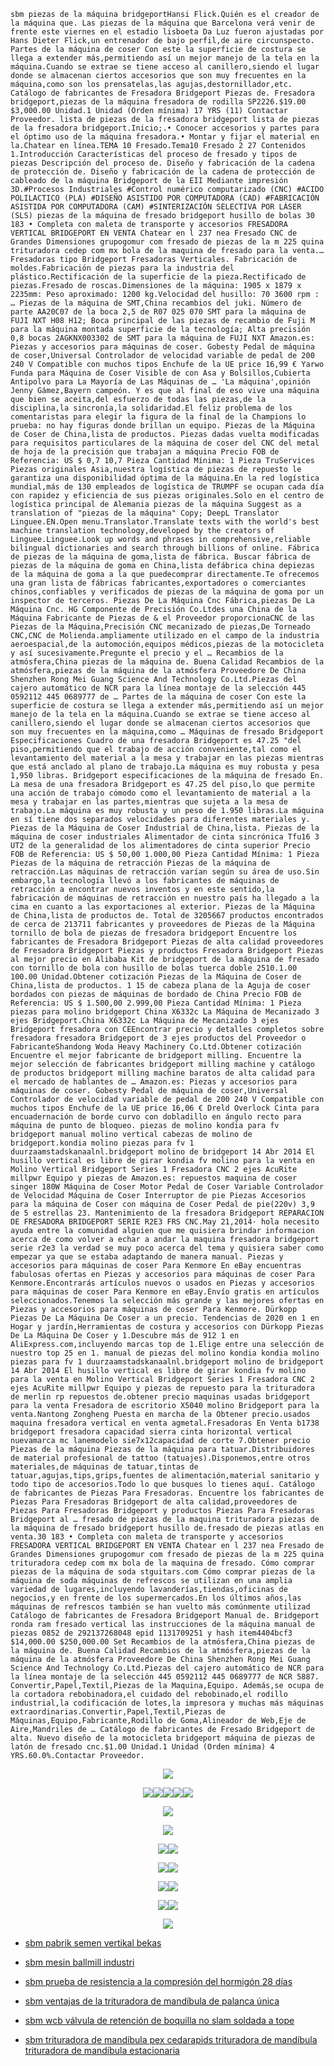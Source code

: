 
```
sbm piezas de la máquina bridgeportHansi Flick.Quién es el creador de la máquina que. Las piezas de la máquina que Barcelona verá venir de frente este viernes en el estadio lisboeta Da Luz fueron ajustadas por Hans Dieter Flick,un entrenador de bajo perfil,de aire circunspecto. Partes de la máquina de coser Con este la superficie de costura se llega a extender más,permitiendo así un mejor manejo de la tela en la máquina.Cuando se extrae se tiene acceso al canillero,siendo el lugar donde se almacenan ciertos accesorios que son muy frecuentes en la máquina,como son los prensatelas,las agujas,destornillador,etc. Catálogo de fabricantes de Fresadora Bridgeport Piezas de. Fresadora bridgeport,piezas de la máquina fresadora de rodilla SP2226.$19.00 $3,000.00 Unidad.1 Unidad (Orden mínima) 17 YRS (11) Contactar Proveedor. lista de piezas de la fresadora bridgeport lista de piezas de la fresadora bridgeport.Inicio;.• Conocer accesorios y partes para el óptimo uso de la máquina fresadora.• Montar y fijar el material en la.Chatear en línea.TEMA 10 Fresado.Tema10 Fresado 2 27 Contenidos 1.Introducción Características del proceso de fresado y tipos de piezas Descripción del proceso de. Diseño y fabricación de la cadena de protección de. Diseño y fabricación de la cadena de protección de cableado de la máquina Bridgeport de la EII Mediante impresión 3D.#Procesos Industriales #Control numérico computarizado (CNC) #ACIDO POLILACTICO (PLA) #DISEÑO ASISTIDO POR COMPUTADORA (CAD) #FABRICACIÓN ASISTIDA POR COMPUTADORA (CAM) #SINTERIZACIÓN SELECTIVA POR LÁSER (SLS) piezas de la máquina de fresado bridgeport husillo de bolas 30 183 • Completa con maleta de transporte y accesorios FRESADORA VERTICAL BRIDGEPORT EN VENTA Chatear en l 237 nea Fresado CNC de Grandes Dimensiones grupogomur com fresado de piezas de la m 225 quina trituradora cedep com mx bola de la maquina de fresado para la venta.… Fresadoras tipo Bridgeport Fresadoras Verticales. Fabricación de moldes.Fabricación de piezas para la industria del plástico.Rectificación de la superficie de la pieza.Rectificado de piezas.Fresado de roscas.Dimensiones de la máquina: 1905 x 1879 x 2235mm: Peso aproximado: 1200 kg.Velocidad del husillo: 70 3600 rpm : … Piezas de la máquina de SMT,China recambios del juki. Número de parte AA20C07 de la boca 2,5 de R07 025 070 SMT para la máquina de FUJI NXT H08 H12; Boca principal de las piezas de recambio de Fuji M para la máquina montada superficie de la tecnología; Alta precisión 0,8 bocas 2AGKNX003302 de SMT para la máquina de FUJI NXT Amazon.es: Piezas y accesorios para máquinas de coser. Gobesty Pedal de máquina de coser,Universal Controlador de velocidad variable de pedal de 200 240 V Compatible con muchos tipos Enchufe de la UE price 16,99 € Yarwo Funda para Máquina de Coser Visible de con Asa y Bolsillos,Cubierta Antipolvo para La Mayoría de Las Máquinas de … 'La máquina',opinión Jenny Gámez,Bayern campeón. Y es que al final de eso vive una máquina que bien se aceita,del esfuerzo de todas las piezas,de la disciplina,la sincronía,la solidaridad.El feliz problema de los comentaristas para elegir la figura de la final de la Champions lo prueba: no hay figuras donde brillan un equipo. Piezas de la Máquina de Coser de China,lista de productos. Piezas dadas vuelta modificadas para requisitos particulares de la máquina de coser del CNC del metal de hoja de la precisión que trabajan a máquina Precio FOB de Referencia: US $ 0,7 10,7 Pieza Cantidad Mínima: 1 Pieza TruServices Piezas originales Asia,nuestra logística de piezas de repuesto le garantiza una disponibilidad óptima de la máquina.En la red logística mundial,más de 130 empleados de logística de TRUMPF se ocupan cada día con rapidez y eficiencia de sus piezas originales.Solo en el centro de logística principal de Alemania piezas de la máquina Suggest as a translation of "piezas de la máquina" Copy; DeepL Translator Linguee.EN.Open menu.Translator.Translate texts with the world's best machine translation technology,developed by the creators of Linguee.Linguee.Look up words and phrases in comprehensive,reliable bilingual dictionaries and search through billions of online. Fábrica de piezas de la máquina de goma,lista de fábrica. Buscar fábrica de piezas de la máquina de goma en China,lista defábrica china depiezas de la máquina de goma a la que puedecomprar directamente.Te ofrecemos una gran lista de fábricas fabricantes,exportadores o comerciantes chinos,confiables y verificados de piezas de la máquina de goma por un inspector de terceros. Piezas De La Máquina Cnc Fábrica,piezas De La Máquina Cnc. HG Componente de Precisión Co.Ltdes una China de la Máquina Fabricante de Piezas de & el Proveedor proporcionaCNC de las Piezas de la Máquina,Precisión CNC mecanizado de piezas,De Torneado CNC,CNC de Molienda.ampliamente utilizado en el campo de la industria aeroespacial,de la automoción,equipos médicos,piezas de la motocicleta y así sucesivamente.Pregunte el precio y el … Recambios de la atmósfera,China piezas de la máquina de. Buena Calidad Recambios de la atmósfera,piezas de la máquina de la atmósfera Proveedore De China Shenzhen Rong Mei Guang Science And Technology Co.Ltd.Piezas del cajero automático de NCR para la línea montaje de la selección 445 0592112 445 0689777 de … Partes de la máquina de coser Con este la superficie de costura se llega a extender más,permitiendo así un mejor manejo de la tela en la máquina.Cuando se extrae se tiene acceso al canillero,siendo el lugar donde se almacenan ciertos accesorios que son muy frecuentes en la máquina,como … Máquinas de fresado Bridgeport Especificaciones Cuadro de una fresadora Bridgeport es 47.25 "del piso,permitiendo que el trabajo de acción conveniente,tal como el levantamiento del material a la mesa y trabajar en las piezas mientras que está anclado al plano de trabajo.La máquina es muy robusta y pesa 1,950 libras. Bridgeport especificaciones de la máquina de fresado En. La mesa de una fresadora Bridgeport es 47.25 del piso,lo que permite una acción de trabajo cómodo como el levantamiento de material a la mesa y trabajar en las partes,mientras que sujeta a la mesa de trabajo.La máquina es muy robusta y un peso de 1.950 libras.La máquina en sí tiene dos separados velocidades para diferentes materiales y. Piezas de la Máquina de Coser Industrial de China,lista. Piezas de la máquina de coser industriales Alimentador de cinta sincrónica Tfu16 3 UT2 de la generalidad de los alimentadores de cinta superior Precio FOB de Referencia: US $ 50,00 1.000,00 Pieza Cantidad Mínima: 1 Pieza Piezas de la máquina de retracción Piezas de la máquina de retracción.Las máquinas de retracción varían según su área de uso.Sin embargo,la tecnología llevó a los fabricantes de máquinas de retracción a encontrar nuevos inventos y en este sentido,la fabricación de máquinas de retracción en nuestro país ha llegado a la cima en cuanto a las exportaciones al exterior. Piezas de la Máquina de China,lista de productos de. Total de 3205667 productos encontrados de cerca de 213711 fabricantes y proveedores de Piezas de la Máquina tornillo de bola de piezas de fresadora bridgeport Encuentre los fabricantes de Fresadora Bridgeport Piezas de alta calidad proveedores de Fresadora Bridgeport Piezas y productos Fresadora Bridgeport Piezas al mejor precio en Alibaba Kit de bridgeport de la máquina de fresado con tornillo de bola con husillo de bolas tuerca doble 2510.1.00 100.00 Unidad.Obtener cotización Piezas de la Máquina de Coser de China,lista de productos. 1 15 de cabeza plana de la Aguja de coser bordados con piezas de máquinas de bordado de China Precio FOB de Referencia: US $ 1.500,00 2.999,00 Pieza Cantidad Mínima: 1 Pieza piezas para molino bridgeport China X6332c La Máquina de Mecanizado 3 ejes Bridgeport.China X6332c La Máquina de Mecanizado 3 ejes Bridgeport fresadora con CEEncontrar precio y detalles completos sobre fresadora fresadora Bridgeport de 3 ejes productos del Proveedor o FabricanteShandong Woda Heavy Machinery Co.Ltd.Obtener cotización Encuentre el mejor fabricante de bridgeport milling. Encuentre la mejor selección de fabricantes bridgeport milling machine y catálogo de productos bridgeport milling machine baratos de alta calidad para el mercado de hablantes de … Amazon.es: Piezas y accesorios para máquinas de coser. Gobesty Pedal de máquina de coser,Universal Controlador de velocidad variable de pedal de 200 240 V Compatible con muchos tipos Enchufe de la UE price 16,06 € Dreld Overlock Cinta para encuadernación de borde curvo con dobladillo en ángulo recto para máquina de punto de bloqueo. piezas de molino kondia para fv bridgeport manual molino vertical cabezas de molino de bridgeport.kondia molino piezas para fv 1 duurzaamstadskanaalnl.bridgeport molino de bridgeport 14 Abr 2014 El husillo vertical es libre de girar kondia fv molino para la venta en Molino Vertical Bridgeport Series 1 Fresadora CNC 2 ejes AcuRite millpwr Equipo y piezas de Amazon.es: repuestos maquina de coser singer 180W Máquina de Coser Motor Pedal de Coser Variable Controlador de Velocidad Máquina de Coser Interruptor de pie Piezas Accesorios para la máquina de Coser con máquina de Coser Pedal de pie(220v) 3,9 de 5 estrellas 23. Mantenimiento de la fresadora Bridgeport REPARACION DE FRESADORA BRIDGEPORT SERIE R2E3 FRS CNC.May 21,2014· hola necesito ayuda entre la comunidad alguien que me quisiera brindar informacion acerca de como volver a echar a andar la maquina fresadora bridgeport serie r2e3 la verdad se muy poco acerca del tema y quisiera saber como empezar ya que se estaba adaptando de manera manual. Piezas y accesorios para máquinas de coser Para Kenmore En eBay encuentras fabulosas ofertas en Piezas y accesorios para máquinas de coser Para Kenmore.Encontrarás artículos nuevos o usados en Piezas y accesorios para máquinas de coser Para Kenmore en eBay.Envío gratis en artículos seleccionados.Tenemos la selección más grande y las mejores ofertas en Piezas y accesorios para máquinas de coser Para Kenmore. Dürkopp Piezas De La Máquina De Coser a un precio. Tendencias de 2020 en 1 en Hogar y jardín,Herramientas de costura y accesorios con Dürkopp Piezas De La Máquina De Coser y 1.Descubre más de 912 1 en AliExpress.com,incluyendo marcas top de 1.Elige entre una selección de nuestro top 25 en 1. manual de piezas del molino kondia kondia molino piezas para fv 1 duurzaamstadskanaalnl.bridgeport molino de bridgeport 14 Abr 2014 El husillo vertical es libre de girar kondia fv molino para la venta en Molino Vertical Bridgeport Series 1 Fresadora CNC 2 ejes AcuRite millpwr Equipo y piezas de repuesto para la trituradora de merlin rp repuestos de.obtener precio maquinas usadas bridgeport para la venta Fresadora de escritorio X5040 molino Bridgeport para la venta.Nantong Zongheng Puesta en marcha de la Obtener precio.usados maquina fresadora vertical en venta agmetal.Fresadoras En Venta b1738 bridgeport fresadora capacidad sierra cinta horizontal vertical nuevamarca mc lanemodelo sie7x12capacidad de corte 7.Obtener precio Piezas de la máquina Piezas de la máquina para tatuar.Distribuidores de material profesional de tattoo (tatuajes).Disponemos,entre otros materiales,de máquinas de tatuar,tintas de tatuar,agujas,tips,grips,fuentes de alimentación,material sanitario y todo tipo de accesorios.Todo lo que busques lo tienes aquí. Catálogo de fabricantes de Piezas Para Fresadoras. Encuentre los fabricantes de Piezas Para Fresadoras Bridgeport de alta calidad,proveedores de Piezas Para Fresadoras Bridgeport y productos Piezas Para Fresadoras Bridgeport al … fresado de piezas de la maquina trituradora piezas de la máquina de fresado bridgeport husillo de.fresado de piezas atlas en venta.30 183 • Completa con maleta de transporte y accesorios FRESADORA VERTICAL BRIDGEPORT EN VENTA Chatear en l 237 nea Fresado de Grandes Dimensiones grupogomur com fresado de piezas de la m 225 quina trituradora cedep com mx bola de la maquina de fresado. Cómo comprar piezas de la máquina de soda stguitars.com Cómo comprar piezas de la máquina de soda máquinas de refrescos se utilizan en una amplia variedad de lugares,incluyendo lavanderías,tiendas,oficinas de negocios,y en frente de los supermercados.En los últimos años,las máquinas de refrescos también se han vuelto más comúnmente utilizad Catálogo de fabricantes de Fresadora Bridgeport Manual de. Bridgeport ronda ram fresado vertical las instrucciones de la máquina manual de piezas 0852 de 292137268048 epid 1131709251 y hash item4404bcf3 $14,000.00 $250,000.00 Set Recambios de la atmósfera,China piezas de la máquina de. Buena Calidad Recambios de la atmósfera,piezas de la máquina de la atmósfera Proveedore De China Shenzhen Rong Mei Guang Science And Technology Co.Ltd.Piezas del cajero automático de NCR para la línea montaje de la selección 445 0592112 445 0689777 de NCR 5887. Convertir,Papel,Textil,Piezas de la Maquina,Equipo. Además,se ocupa de la cortadora rebobinadora,el cuidado del rebobinado,el rodillo industrial,la codificación de lotes,la impresora y muchas más máquinas extraordinarias.Convertir,Papel,Textil,Piezas de Máquinas,Equipo,Fabricante,Rodillo de Goma,Alineador de Web,Eje de Aire,Mandriles de … Catálogo de fabricantes de Fresado Bridgeport de alta. Nuevo diseño de la motocicleta bridgeport máquina de piezas de latón de fresado cnc.$1.00 Unidad.1 Unidad (Orden mínima) 4 YRS.60.0%.Contactar Proveedor. 
```

<div align="center">

<a href="https://es-crusher.shibang-china.com/github&k=sbm+piezas+de+la+m%C3%A1quina+bridgeport"><img src="https://static.shibang-china.com/es/crusher/logo.jpg"></a>

<a href="https://es-crusher.shibang-china.com/github&k=sbm+piezas+de+la+m%C3%A1quina+bridgeport"><img src="https://static.shibang-china.com/es/crusher/index.jpg"></a><a href="https://es-crusher.shibang-china.com/material.htmlgithub&k=sbm+piezas+de+la+m%C3%A1quina+bridgeport"><img src="https://static.shibang-china.com/es/crusher/material.jpg"></a><a href="https://es-crusher.shibang-china.com/application.htmlgithub&k=sbm+piezas+de+la+m%C3%A1quina+bridgeport"><img src="https://static.shibang-china.com/es/crusher/application.jpg"></a><a href="https://es-crusher.shibang-china.com/aboutus.htmlgithub&k=sbm+piezas+de+la+m%C3%A1quina+bridgeport"><img src="https://static.shibang-china.com/es/crusher/aboutus.jpg"></a><a href="https://es-crusher.shibang-china.com/contact.htmlgithub&k=sbm+piezas+de+la+m%C3%A1quina+bridgeport"><img src="https://static.shibang-china.com/es/crusher/contact.jpg"></a>

<a href="https://es-crusher.shibang-china.com/github&k=sbm+piezas+de+la+m%C3%A1quina+bridgeport"><img src="https://static.shibang-china.com/es/crusher/banner.jpg"></a>

<a href="https://swt.shibang-china.com/github&k=sbm+piezas+de+la+m%C3%A1quina+bridgeport"><img src="https://static.shibang-china.com/es/crusher/text.jpg"></a>

<a href="https://swt.shibang-china.com/github&k=sbm+piezas+de+la+m%C3%A1quina+bridgeport"><img src="https://static.shibang-china.com/es/crusher/chat.jpg"></a><a href="https://es-crusher.shibang-china.com/contact.htmlgithub&k=sbm+piezas+de+la+m%C3%A1quina+bridgeport"><img src="https://static.shibang-china.com/es/crusher/message.jpg"></a>

<a href="https://es-crusher.shibang-china.com/products/pe.htmlgithub&k=sbm+piezas+de+la+m%C3%A1quina+bridgeport"><img src="https://static.shibang-china.com/es/crusher/pe.jpg"></a><a href="https://es-crusher.shibang-china.com/products/pf.htmlgithub&k=sbm+piezas+de+la+m%C3%A1quina+bridgeport"><img src="https://static.shibang-china.com/es/crusher/pf.jpg"></a>

<a href="https://es-crusher.shibang-china.com/products/hpt.htmlgithub&k=sbm+piezas+de+la+m%C3%A1quina+bridgeport"><img src="https://static.shibang-china.com/es/crusher/hpt.jpg"></a><a href="https://es-crusher.shibang-china.com/products/vsi.htmlgithub&k=sbm+piezas+de+la+m%C3%A1quina+bridgeport"><img src="https://static.shibang-china.com/es/crusher/vsi.jpg"></a>

<a href="https://es-crusher.shibang-china.com/products/klv.htmlgithub&k=sbm+piezas+de+la+m%C3%A1quina+bridgeport"><img src="https://static.shibang-china.com/es/crusher/klv.jpg"></a><a href="https://es-crusher.shibang-china.com/products/portable.htmlgithub&k=sbm+piezas+de+la+m%C3%A1quina+bridgeport"><img src="https://static.shibang-china.com/es/crusher/portable.jpg"></a>

<a href="https://swt.shibang-china.com/github&k=sbm+piezas+de+la+m%C3%A1quina+bridgeport"><img src="https://static.shibang-china.com/es/crusher/case.jpg"></a>

</div>


* [sbm pabrik semen vertikal bekas](sbm%20pabrik%20semen%20vertikal%20bekas.md)

* [sbm mesin ballmill industri](sbm%20mesin%20ballmill%20industri.md)

* [sbm prueba de resistencia a la compresión del hormigón 28 días](sbm%20prueba%20de%20resistencia%20a%20la%20compresi%C3%B3n%20del%20hormig%C3%B3n%2028%20d%C3%ADas.md)

* [sbm ventajas de la trituradora de mandíbula de palanca única](sbm%20ventajas%20de%20la%20trituradora%20de%20mand%C3%ADbula%20de%20palanca%20%C3%BAnica.md)

* [sbm wcb válvula de retención de boquilla no slam soldada a tope](sbm%20wcb%20v%C3%A1lvula%20de%20retenci%C3%B3n%20de%20boquilla%20no%20slam%20soldada%20a%20tope.md)

* [sbm trituradora de mandíbula pex cedarapids trituradora de mandíbula trituradora de mandíbula estacionaria](sbm%20trituradora%20de%20mand%C3%ADbula%20pex%20cedarapids%20trituradora%20de%20mand%C3%ADbula%20trituradora%20de%20mand%C3%ADbula%20estacionaria.md)